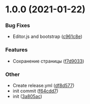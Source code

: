 # 1.0.0 (2021-01-22)

### Bug Fixes

- Editor.js and bootstrap ([c961c8e](https://github.com/averichev/vera.cms/commit/c961c8e4f1acb369f4291f6b5980db9951c8f705))

### Features

- Сохранение страницы ([f7d9033](https://github.com/averichev/vera.cms/commit/f7d9033731e78cba887b70cc042c83214245fa09))

### Other

- Create release.yml ([df8d577](https://github.com/averichev/vera.cms/commit/df8d577c829e20222ee19f6dc683f6b8335947f3))
- init commit ([f64cdd7](https://github.com/averichev/vera.cms/commit/f64cdd7a4fef3bf107a64f65a9339c7b30eed5c8))
- init ([3a805ac](https://github.com/averichev/vera.cms/commit/3a805ac2e95ce5f4b6aaca1e5ed7959639e4d1f0))
